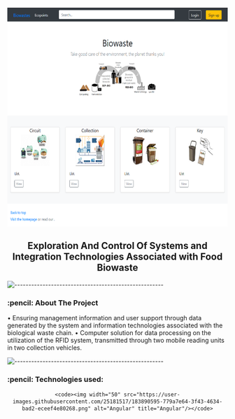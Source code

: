 <p align="center"> 
  <img src="image/Biowaste.png" alt="Pacman Logo" width="635px" height="500px">
</p>

<h2 align="center"> Exploration And Control Of Systems and Integration Technologies Associated with Food Biowaste </h2>

![-----------------------------------------------------](https://raw.githubusercontent.com/andreasbm/readme/master/assets/lines/rainbow.png)

<h3 id="about-the-project"> :pencil: About The Project</h3>

<p>• Ensuring management information and user support through data generated by the system and information technologies associated with the
biological waste chain.
• Computer solution for data processing on the utilization of the RFID system, transmitted through two mobile reading units in two collection vehicles.

![-----------------------------------------------------](https://raw.githubusercontent.com/andreasbm/readme/master/assets/lines/rainbow.png)

<h3 id="about-the-project"> :pencil: Technologies used: </h3>
<div align="center">

	<code><img width="50" src="https://user-images.githubusercontent.com/25181517/183890595-779a7e64-3f43-4634-bad2-eceef4e80268.png" alt="Angular" title="Angular"/></code>

</div>
